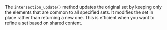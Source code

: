 
The `intersection_update()` method updates the original set by keeping only the elements that are common to all specified sets. It modifies the set in place rather than returning a new one. This is efficient when you want to refine a set based on shared content.